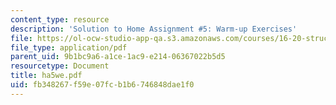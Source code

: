 ```yaml
---
content_type: resource
description: 'Solution to Home Assignment #5: Warm-up Exercises'
file: https://ol-ocw-studio-app-qa.s3.amazonaws.com/courses/16-20-structural-mechanics-fall-2002/fb348267f59e07fcb1b6746848dae1f0_ha5we.pdf
file_type: application/pdf
parent_uid: 9b1bc9a6-a1ce-1ac9-e214-06367022b5d5
resourcetype: Document
title: ha5we.pdf
uid: fb348267-f59e-07fc-b1b6-746848dae1f0
---
```

